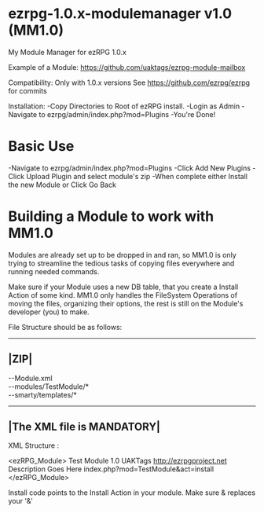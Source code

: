 ezrpg-1.0.x-modulemanager v1.0 (MM1.0)
=========================

My Module Manager for ezRPG 1.0.x

Example of a Module:
https://github.com/uaktags/ezrpg-module-mailbox

Compatibility:
Only with 1.0.x versions
See https://github.com/ezrpg/ezrpg for commits

Installation:
-Copy Directories to Root of ezRPG install.
-Login as Admin
-Navigate to ezrpg/admin/index.php?mod=Plugins
-You're Done!

Basic Use
========
-Navigate to ezrpg/admin/index.php?mod=Plugins
-Click Add New Plugins
-Click Upload Plugin and select module's zip
-When complete either Install the new Module or Click Go Back

Building a Module to work with MM1.0
====================================
Modules are already set up to be dropped in and ran,
so MM1.0 is only trying to streamline the tedious tasks
of copying files everywhere and running needed commands.

Make sure if your Module uses a new DB table, that you create
a Install Action of some kind. MM1.0 only handles the FileSystem
Operations of moving the files, organizing their options, the
rest is still on the Module's developer (you) to make.

File Structure should be as follows:

----
|ZIP|
----
--Module.xml <br />
--modules/TestModule/* <br />
--smarty/templates/* <br />

--------------------------
|The XML file is MANDATORY|
--------------------------

XML Structure :

<?xml version="1.0" encoding="UTF-8"?>
<ezRPG_Module>
   <Module>
      <Name>Test Module</Name>
      <Version>1.0</Version>
      <Author>UAKTags</Author>
    <AuthorSite>http://ezrpgproject.net</AuthorSite>
	  <Desc>Description Goes Here</Desc>
	  <InstallCode>index.php?mod=TestModule&amp;act=install</InstallCode>
   </Module>
</ezRPG_Module>


Install code points to the Install Action in your module. Make sure &amp; replaces your '&'
